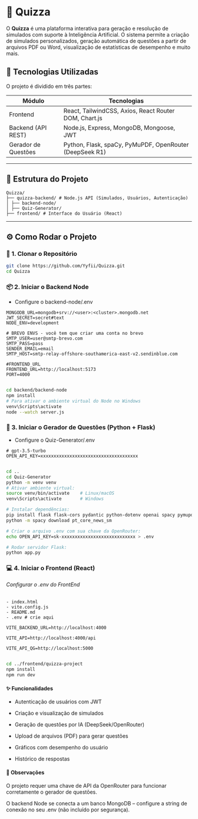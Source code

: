 # 🧠 Quizza

O **Quizza** é uma plataforma interativa para geração e resolução de simulados com suporte à Inteligência Artificial. O sistema permite a criação de simulados personalizados, geração automática de questões a partir de arquivos PDF ou Word, visualização de estatísticas de desempenho e muito mais.

## 🚀 Tecnologias Utilizadas

O projeto é dividido em três partes:

| Módulo              | Tecnologias                                             |
| ------------------- | ------------------------------------------------------- |
| Frontend            | React, TailwindCSS, Axios, React Router DOM, Chart.js   |
| Backend (API REST)  | Node.js, Express, MongoDB, Mongoose, JWT                |
| Gerador de Questões | Python, Flask, spaCy, PyMuPDF, OpenRouter (DeepSeek R1) |

---

## 📁 Estrutura do Projeto

```
Quizza/
├── quizza-backend/ # Node.js API (Simulados, Usuários, Autenticação)
│ ├── backend-node/
│ ├── Quiz-Generator/
├── frontend/ # Interface do Usuário (React)
```

---

## ⚙️ Como Rodar o Projeto

### 🧩 1. Clonar o Repositório

```bash
git clone https://github.com/Yyfii/Quizza.git
cd Quizza
```

### 📦 2. Iniciar o Backend Node

- Configure o backend-node/.env

```
MONGODB_URL=mongodb+srv://<user>:<cluster>.mongodb.net
JWT_SECRET=secret#text
NODE_ENV=development

# BREVO ENVS - você tem que criar uma conta no brevo
SMTP_USER=user@smtp-brevo.com
SMTP_PASS=pass
SENDER_EMAIL=email
SMTP_HOST=smtp-relay-offshore-southamerica-east-v2.sendinblue.com

#FRONTEND_URL
FRONTEND_URL=http://localhost:5173
PORT=4000

```

```bash

cd backend/backend-node
npm install
# Para ativar o ambiente virtual do Node no Windows
venv\Scripts\activate
node --watch server.js

```

### 🧪 3. Iniciar o Gerador de Questões (Python + Flask)

- Configure o Quiz-Generator/.env

```
# gpt-3.5-turbo
OPEN_API_KEY=xxxxxxxxxxxxxxxxxxxxxxxxxxxxxxxxxxxxx

```

```bash

cd ..
cd Quiz-Generator
python -m venv venv
# Ativar ambiente virtual:
source venv/bin/activate    # Linux/macOS
venv\Scripts\activate       # Windows

# Instalar dependências:
pip install flask flask-cors pydantic python-dotenv openai spacy pymupdf pillow
python -m spacy download pt_core_news_sm

# Criar o arquivo .env com sua chave da OpenRouter:
echo OPEN_API_KEY=sk-xxxxxxxxxxxxxxxxxxxxxxxxxxxx > .env

# Rodar servidor Flask:
python app.py
```

### 💻 4. Iniciar o Frontend (React)

###### Configurar o .env do FrontEnd

```
- index.html
- vite.config.js
- README.md
- .env # crie aqui
```

```
VITE_BACKEND_URL=http://localhost:4000

VITE_API=http://localhost:4000/api

VITE_API_QG=http://localhost:5000
```

```bash

cd ../frontend/quizza-project
npm install
npm run dev

```

#### ✨ Funcionalidades

- Autenticação de usuários com JWT

- Criação e visualização de simulados

- Geração de questões por IA (DeepSeek/OpenRouter)

- Upload de arquivos (PDF) para gerar questões

- Gráficos com desempenho do usuário

- Histórico de respostas

#### 📌 Observações

O projeto requer uma chave de API da OpenRouter para funcionar corretamente o gerador de questões.

O backend Node se conecta a um banco MongoDB – configure a string de conexão no seu .env (não incluído por segurança).
